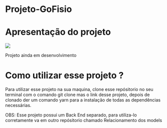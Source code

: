<h1>Projeto-GoFisio</h1>

<h1>Apresentação do projeto</h1>

<img src="/assets/gofisio.png" />

<p>Projeto ainda em desenvolvimento</p>

<h1>Como utilizar esse projeto ?</h1>

<p>Para utilizar esse projeto na sua maquina, clone esse repósitorio no seu terminal com o comando git clone mas o link desse projeto, depois de clonado der
um comando yarn para a instalação de todas as dependências necessárias. 
</p>
<p>OBS: Esse projeto possui um Back End separado, para utiliza-lo corretamente va em outro repósitorio chamado Relacionamento dos models</p>
